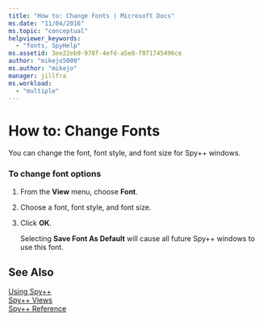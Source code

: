 ```yaml
---
title: "How to: Change Fonts | Microsoft Docs"
ms.date: "11/04/2016"
ms.topic: "conceptual"
helpviewer_keywords: 
  - "fonts, SpyHelp"
ms.assetid: 3ee22eb9-978f-4efd-a5e0-f071745496ce
author: "mikejo5000"
ms.author: "mikejo"
manager: jillfra
ms.workload: 
  - "multiple"
---
```

# How to: Change Fonts
You can change the font, font style, and font size for Spy++ windows.  
  
### To change font options  
  
1. From the **View** menu, choose **Font**.  
  
2. Choose a font, font style, and font size.  
  
3. Click **OK**.  
  
   Selecting **Save Font As Default** will cause all future Spy++ windows to use this font.  
  
## See Also  
 [Using Spy++](../debugger/using-spy-increment.md)   
 [Spy++ Views](../debugger/spy-increment-views.md)   
 [Spy++ Reference](../debugger/spy-increment-reference.md)